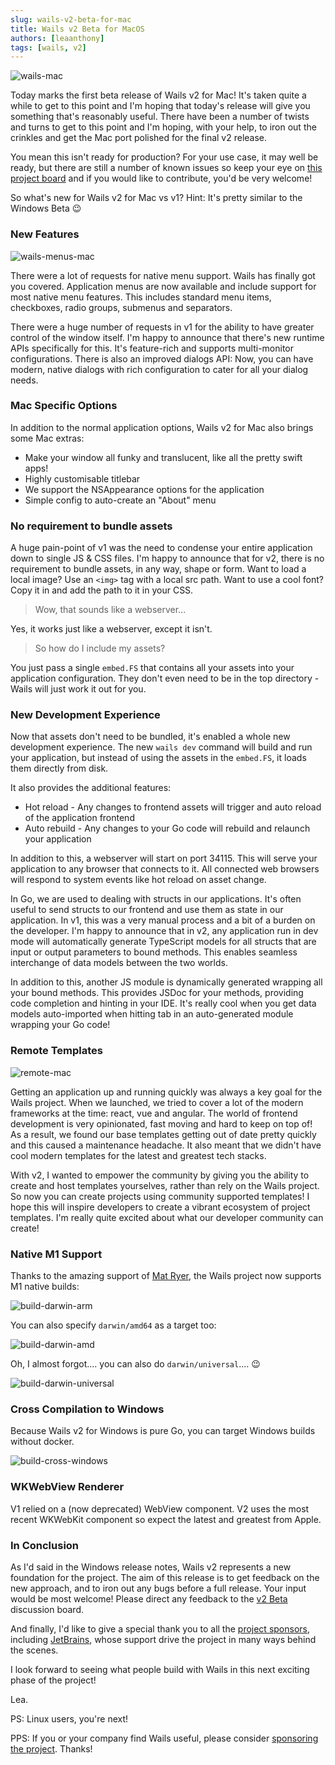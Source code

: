 ```yaml
---
slug: wails-v2-beta-for-mac
title: Wails v2 Beta for MacOS
authors: [leaanthony]
tags: [wails, v2]
---
```


![wails-mac](../img/wails-mac.webp)

Today marks the first beta release of Wails v2 for Mac! It's taken quite a while to get to this point and I'm hoping
that today's release will give you something that's reasonably useful. There have been a number of twists and turns
to get to this point and I'm hoping, with your help, to iron out the crinkles and get the Mac port polished for the
final v2 release.

You mean this isn't ready for production? For your use case, it may well be ready, but there are still a number of
known issues so keep your eye on [this project board](https://github.com/wailsapp/wails/projects/7) and if you would
like to contribute, you'd be very welcome!

So what's new for Wails v2 for Mac vs v1? Hint: It's pretty similar to the Windows Beta :wink:

### New Features

![wails-menus-mac](../img/wails-menus-mac.webp)

There were a lot of requests for native menu support. Wails has finally got you covered. Application menus are now available
and include support for most native menu features. This includes standard menu items, checkboxes, radio groups, submenus
and separators.

There were a huge number of requests in v1 for the ability to have greater control of the window itself.
I'm happy to announce that there's new runtime APIs specifically for this.
It's feature-rich and supports multi-monitor configurations. There is also an improved dialogs API: Now, you can have modern, native
dialogs with rich configuration to cater for all your dialog needs.

### Mac Specific Options

In addition to the normal application options, Wails v2 for Mac also brings some Mac extras:

- Make your window all funky and translucent, like all the pretty swift apps!
- Highly customisable titlebar
- We support the NSAppearance options for the application
- Simple config to auto-create an "About" menu

### No requirement to bundle assets

A huge pain-point of v1 was the need to condense your entire application down to single JS & CSS files. I'm happy to
announce that for v2, there is no requirement to bundle assets, in any way, shape or form. Want to load a local image? Use an
`<img>` tag with a local src path. Want to use a cool font? Copy it in and add the path to it in your CSS.

> Wow, that sounds like a webserver...

Yes, it works just like a webserver, except it isn't.

> So how do I include my assets?

You just pass a single `embed.FS` that contains all your assets into your application configuration.
They don't even need to be in the top directory - Wails will just work it out for you.

### New Development Experience

Now that assets don't need to be bundled, it's enabled a whole new development experience. The new `wails dev`
command will build and run your application, but instead of using the assets in the `embed.FS`, it loads them directly
from disk.

It also provides the additional features:

- Hot reload - Any changes to frontend assets will trigger and auto reload of the application frontend
- Auto rebuild - Any changes to your Go code will rebuild and relaunch your application

In addition to this, a webserver will start on port 34115. This will serve your application to any browser that
connects to it. All connected web browsers will respond to system events like hot reload on asset change.

In Go, we are used to dealing with structs in our applications. It's often useful to send structs to our frontend
and use them as state in our application. In v1, this was a very manual process and a bit of a burden on the
developer. I'm happy to announce that in v2, any application run in dev mode will automatically generate TypeScript
models for all structs that are input or output parameters to bound methods. This enables seamless interchange of data
models between the two worlds.

In addition to this, another JS module is dynamically generated wrapping all your bound methods. This provides
JSDoc for your methods, providing code completion and hinting in your IDE. It's really cool when you get data models
auto-imported when hitting tab in an auto-generated module wrapping your Go code!

### Remote Templates

![remote-mac](../img/remote-mac.webp)

Getting an application up and running quickly was always a key goal for the Wails project. When we launched, we tried
to cover a lot of the modern frameworks at the time: react, vue and angular. The world of frontend development is very
opinionated, fast moving and hard to keep on top of! As a result, we found our base templates getting out of date pretty
quickly and this caused a maintenance headache. It also meant that we didn't have cool modern templates for the latest
and greatest tech stacks.

With v2, I wanted to empower the community by giving you the ability to create and host templates yourselves, rather
than rely on the Wails project. So now you can create projects using community supported templates! I hope this will
inspire developers to create a vibrant ecosystem of project templates. I'm really quite excited about what our developer
community can create!

### Native M1 Support

Thanks to the amazing support of [Mat Ryer](https://github.com/matryer/), the Wails project now supports M1 native
builds:

![build-darwin-arm](../img/build-darwin-arm.webp)

You can also specify `darwin/amd64` as a target too:

![build-darwin-amd](../img/build-darwin-amd.webp)

Oh, I almost forgot.... you can also do `darwin/universal`.... :wink:

![build-darwin-universal](../img/build-darwin-universal.webp)

### Cross Compilation to Windows

Because Wails v2 for Windows is pure Go, you can target Windows builds without docker.

![build-cross-windows](../img/build-cross-windows.webp)

### WKWebView Renderer

V1 relied on a (now deprecated) WebView component. V2 uses the most recent WKWebKit component so expect the latest and greatest from Apple.

### In Conclusion

As I'd said in the Windows release notes, Wails v2 represents a new foundation for the project.
The aim of this release is to get feedback on the new approach, and to iron out any bugs before a full release.
Your input would be most welcome! Please direct any feedback to the [v2 Beta](https://github.com/wailsapp/wails/discussions/828)
discussion board.

And finally, I'd like to give a special thank you to all the [project sponsors](/credits#sponsors), including [JetBrains](https://www.jetbrains.com?from=Wails),
whose support drive the project in many ways behind the scenes.

I look forward to seeing what people build with Wails in this next exciting phase of the project!

Lea.

PS: Linux users, you're next!

PPS: If you or your company find Wails useful, please consider [sponsoring the project](https://github.com/sponsors/leaanthony). Thanks!
